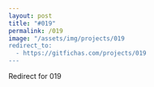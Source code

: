 ```yaml
---
layout: post
title: "#019"
permalink: /019
image: "/assets/img/projects/019
redirect_to:
  - https://gitfichas.com/projects/019
---
```


Redirect for 019